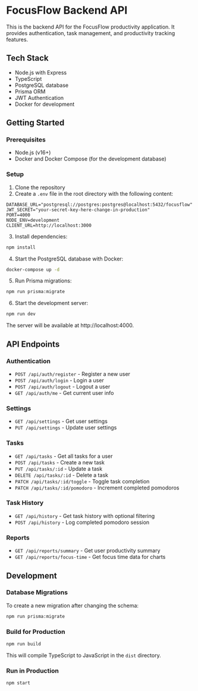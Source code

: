 # FocusFlow Backend API

This is the backend API for the FocusFlow productivity application. It provides authentication, task management, and productivity tracking features.

## Tech Stack

- Node.js with Express
- TypeScript
- PostgreSQL database
- Prisma ORM
- JWT Authentication
- Docker for development

## Getting Started

### Prerequisites

- Node.js (v16+)
- Docker and Docker Compose (for the development database)

### Setup

1. Clone the repository
2. Create a `.env` file in the root directory with the following content:

```
DATABASE_URL="postgresql://postgres:postgres@localhost:5432/focusflow"
JWT_SECRET="your-secret-key-here-change-in-production"
PORT=4000
NODE_ENV=development
CLIENT_URL=http://localhost:3000
```

3. Install dependencies:

```bash
npm install
```

4. Start the PostgreSQL database with Docker:

```bash
docker-compose up -d
```

5. Run Prisma migrations:

```bash
npm run prisma:migrate
```

6. Start the development server:

```bash
npm run dev
```

The server will be available at http://localhost:4000.

## API Endpoints

### Authentication

- `POST /api/auth/register` - Register a new user
- `POST /api/auth/login` - Login a user
- `POST /api/auth/logout` - Logout a user
- `GET /api/auth/me` - Get current user info

### Settings

- `GET /api/settings` - Get user settings
- `PUT /api/settings` - Update user settings

### Tasks

- `GET /api/tasks` - Get all tasks for a user
- `POST /api/tasks` - Create a new task
- `PUT /api/tasks/:id` - Update a task
- `DELETE /api/tasks/:id` - Delete a task
- `PATCH /api/tasks/:id/toggle` - Toggle task completion
- `PATCH /api/tasks/:id/pomodoro` - Increment completed pomodoros

### Task History

- `GET /api/history` - Get task history with optional filtering
- `POST /api/history` - Log completed pomodoro session

### Reports

- `GET /api/reports/summary` - Get user productivity summary
- `GET /api/reports/focus-time` - Get focus time data for charts

## Development

### Database Migrations

To create a new migration after changing the schema:

```bash
npm run prisma:migrate
```

### Build for Production

```bash
npm run build
```

This will compile TypeScript to JavaScript in the `dist` directory.

### Run in Production

```bash
npm start
``` 